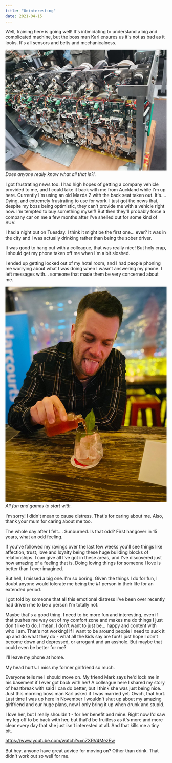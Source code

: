 ```yaml
---
title: "Uninteresting"
date: 2021-04-15
---
```


Well, training here is going well! It's intimidating to understand a big and complicated machine, but the boss man Karl ensures us it's not as bad as it looks. It's all sensors and belts and mechanicalness.

![Gin.](../../assets/images/blog/belts.jpg)
_Does anyone really know what all that is?!._

I got frustrating news too. I had high hopes of getting a company vehicle provided to me, and I could take it back with me from Auckland while I'm up here. Currently I'm using an old Mazda 2 with the back seat taken out. It's…. Dying, and extremely frustrating to use for work. I just got the news that, despite my boss being optimistic, they can't provide me with a vehicle right now. I'm tempted to buy something myself! But then they'll probably force a company car on me a few months after I've shelled out for some kind of SUV.

I had a night out on Tuesday. I think it might be the first one… ever? It was in the city and I was actually drinking rather than being the sober driver.

It was good to hang out with a colleague, that was really nice! But holy crap, I should get my phone taken off me when I'm a bit sloshed.

I ended up getting locked out of my hotel room, and I had people phoning me worrying about what I was doing when I wasn't answering my phone. I left messages with… someone that made them be very concerned about me.

![Gin.](../../assets/images/blog/drink.jpg)
_All fun and games to start with._

I'm sorry! I didn't mean to cause distress. That's for caring about me. Also, thank your mum for caring about me too.

The whole day after I felt…. Sunburned. Is that odd? First hangover in 15 years, what an odd feeling.

If you've followed my ravings over the last few weeks you'll see things like affection, trust, love and loyalty being these huge building blocks of relationships. I can give all I've got in these areas, and I've discovered just how amazing of a feeling that is. Doing loving things for someone I love is better than I ever imagined.

But hell, I missed a big one. I'm so boring. Given the things I do for fun, I doubt anyone would tolerate me being the #1 person in their life for an extended period.

I got told by someone that all this emotional distress I've been over recently had driven me to be a person I'm totally not.

Maybe that's a good thing. I need to be more fun and interesting, even if that pushes me way out of my comfort zone and makes me do things I just don't like to do. I mean, I don't want to just be… happy and content with who I am. That's not working! If I want to be around people I need to suck it up and do what they do - what all the kids say are fun! I just hope I don't become down and depressed, or arrogant and an asshole. But maybe that could even be better for me?

I'll leave my phone at home.

My head hurts. I miss my former girlfriend so much.

Everyone tells me I should move on. My friend Mark says he'd lock me in his basement if I ever got back with her! A colleague here I shared my story of heartbreak with said I can do better, but I think she was just being nice. Just this morning boss man Karl asked if I was married yet. Owch, that hurt. Last time I was up here in November I wouldn't shut up about my amazing girlfriend and our huge plans, now I only bring it up when drunk and stupid.

I love her, but I really shouldn't - for her benefit and mine. Right now I'd saw my leg off to be back with her, but that'd be fruitless as it's more and more clear every day that she just isn't interested at all. And that kills me a tiny bit.

https://www.youtube.com/watch?v=nZXRV4MezEw

But hey, anyone have great advice for moving on? Other than drink. That didn't work out so well for me.
